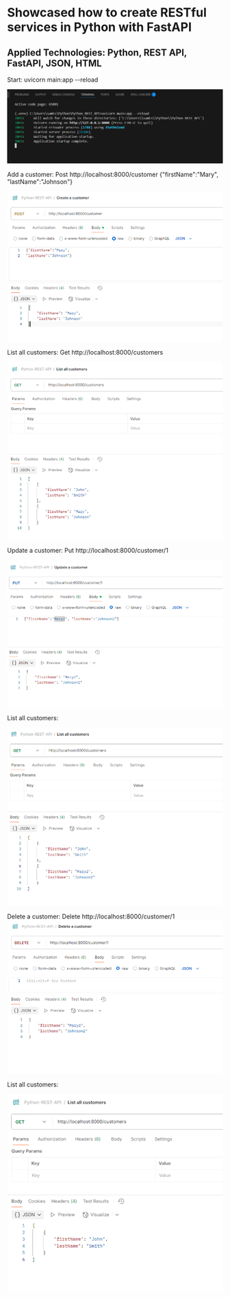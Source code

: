 # Showcased how to create RESTful services in Python with FastAPI  
## Applied Technologies: Python, REST API, FastAPI, JSON, HTML
Start: uvicorn main:app --reload

![alt text](./pic0.png)

Add a customer: 
Post http://localhost:8000/customer
{"firstName":"Mary",
"lastName":"Johnson"}

![alt text](./pic1.png)


List all customers: 
Get http://localhost:8000/customers

![alt text](./pic2.png)

Update a customer: 
Put http://localhost:8000/customer/1

![alt text](./pic3.png)

List all customers: 

![alt text](./pic4.png)

Delete a customer: 
Delete http://localhost:8000/customer/1
![alt text](./pic5.png)

List all customers: 

![alt text](./pic6.png)